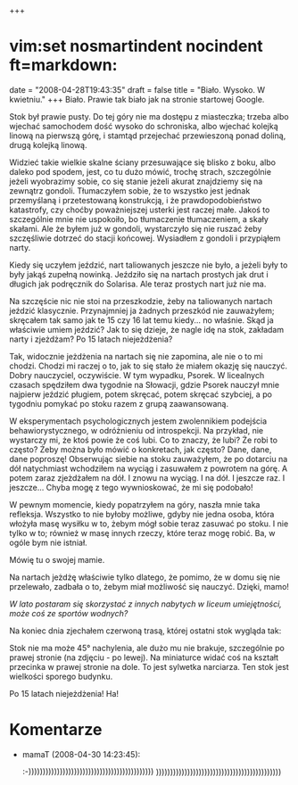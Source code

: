 +++
# vim:set nosmartindent nocindent ft=markdown:
date = "2008-04-28T19:43:35"
draft = false
title = "Biało. Wysoko. W kwietniu."
+++
Biało. Prawie tak biało jak na stronie startowej Google.

Stok był prawie pusty. Do tej góry nie ma dostępu z miasteczka; trzeba albo
wjechać samochodem dość wysoko do schroniska, albo wjechać kolejką linową na
pierwszą górę, i stamtąd przejechać przewieszoną ponad doliną, drugą kolejką
linową.

Widzieć takie wielkie skalne ściany przesuwające się blisko z boku, albo
daleko pod spodem, jest, co tu dużo mówić, trochę strach, szczególnie jeżeli
wyobrazimy sobie, co się stanie jeżeli akurat znajdziemy się na zewnątrz
gondoli. Tłumaczyłem sobie, że to wszystko jest jednak przemyślaną i
przetestowaną konstrukcją, i że prawdopodobieństwo katastrofy, czy choćby
poważniejszej usterki jest raczej małe. Jakoś to szczególnie mnie nie
uspokoiło, bo tłumaczenie tłumaczeniem, a skały skałami. Ale że byłem już w
gondoli, wystarczyło się nie ruszać żeby szczęśliwie dotrzeć do stacji
końcowej. Wysiadłem z gondoli i przypiąłem narty.

Kiedy się uczyłem jeździć, nart taliowanych jeszcze nie było, a jeżeli były to
były jakąś zupełną nowinką. Jeździło się na nartach prostych jak drut i
długich jak podręcznik do Solarisa. Ale teraz prostych nart już nie ma.

Na szczęście nic nie stoi na przeszkodzie, żeby na taliowanych nartach jeździć
klasycznie. Przynajmniej ja żadnych przeszkód nie zauważyłem; skręcałem tak
samo jak te 15 czy 16 lat temu kiedy... no właśnie. Skąd ja właściwie umiem
jeździć? Jak to się dzieje, że nagle idę na stok, zakładam narty i zjeżdżam?
Po 15 latach niejeżdżenia?

Tak, widocznie jeżdżenia na nartach się nie zapomina, ale nie o to mi chodzi.
Chodzi mi raczej o to, jak to się stało że miałem okazję się nauczyć. Dobry
nauczyciel, oczywiście. W tym wypadku, Psorek. W licealnych czasach spędziłem
dwa tygodnie na Słowacji, gdzie Psorek nauczył mnie najpierw jeździć pługiem,
potem skręcać, potem skręcać szybciej, a po tygodniu pomykać po stoku razem z
grupą zaawansowaną.

W eksperymentach psychologicznych jestem zwolennikiem podejścia
behawiorystycznego, w odróżnieniu od introspekcji. Na przykład, nie wystarczy
mi, że ktoś powie że coś lubi. Co to znaczy, że lubi? Że robi to często? Żeby
można było mówić o konkretach, jak często? Dane, dane, dane poproszę!
Obserwując siebie na stoku zauważyłem, że po dotarciu na dół natychmiast
wchodziłem na wyciąg i zasuwałem z powrotem na górę. A potem zaraz zjeżdżałem
na dół. I znowu na wyciąg. I na dół. I jeszcze raz. I jeszcze... Chyba mogę z
tego wywnioskować, że mi się podobało!

W pewnym momencie, kiedy popatrzyłem na góry, naszła mnie taka refleksja.
Wszystko to nie byłoby możliwe, gdyby nie jedna osoba, która włożyła masę
wysiłku w to, żebym mógł sobie teraz zasuwać po stoku. I nie tylko w to; również
w masę innych rzeczy, które teraz mogę robić.  Ba, w ogóle bym nie istniał.

Mówię tu o swojej mamie.

Na nartach jeżdżę właściwie tylko dlatego, że pomimo, że w domu się nie
przelewało, zadbała o to, żebym miał możliwość się nauczyć. Dzięki, mamo!

_W lato postaram się skorzystać z innych nabytych w liceum umiejętności, może
coś ze sportów wodnych?_

Na koniec dnia zjechałem czerwoną trasą, której ostatni stok wygląda tak:

Stok nie ma może 45° nachylenia, ale dużo mu nie brakuje, szczególnie po prawej
stronie (na zdjęciu - po lewej). Na miniaturce widać coś na kształt przecinka
w prawej stronie na dole. To jest sylwetka narciarza. Ten stok jest wielkości
sporego budynku.

Po 15 latach niejeżdżenia! Ha!

# Komentarze

* mamaT (2008-04-30 14:23:45): <p>:-))))))))))))))))))))))))))))))))))))))))))))
  ))))))))))))))))))))))))))))))))))))))))))))</p>
